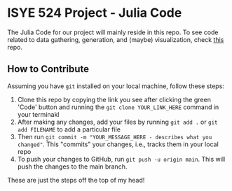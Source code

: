# ISYE 524 Project - Julia Code
The Julia Code for our project will mainly reside in this repo. To see code related to data gathering, generation, and (maybe) visualization, check [this](https://github.com/nandanv2702/isye-524-project) repo.

## How to Contribute
Assuming you have `git` installed on your local machine, follow these steps:
1. Clone this repo by copying the link you see after clicking the green 'Code' button and running the `git clone YOUR_LINK_HERE` command in your terminakl
2. After making any changes, add your files by running `git add .` or `git add FILENAME` to add a particular file
3. Then run `git commit -m "YOUR_MESSAGE_HERE - describes what you changed"`. This "commits" your changes, i.e., tracks them in your local repo
4. To push your changes to GitHub, run `git push -u origin main`. This will push the changes to the main branch.

These are just the steps off the top of my head!

